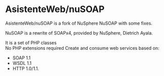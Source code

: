AsistenteWeb/nuSOAP
===================

AsistenteWeb/nuSOAP is a fork of NuSphere NuSOAP with some fixes.

NuSOAP is a rewrite of SOAPx4, provided by NuSphere, Dietrich Ayala. 

It is a set of PHP classes  
No PHP extensions required 
Create and consume web services based on:
- SOAP 1.1
- WSDL 1.1 
- HTTP 1.0/1.1.